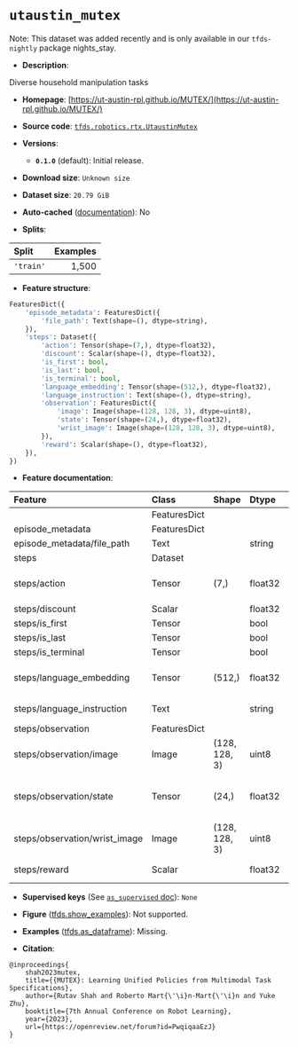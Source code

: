 <div itemscope itemtype="http://schema.org/Dataset">
  <div itemscope itemprop="includedInDataCatalog" itemtype="http://schema.org/DataCatalog">
    <meta itemprop="name" content="TensorFlow Datasets" />
  </div>
  <meta itemprop="name" content="utaustin_mutex" />
  <meta itemprop="description" content="Diverse household manipulation tasks&#10;&#10;To use this dataset:&#10;&#10;```python&#10;import tensorflow_datasets as tfds&#10;&#10;ds = tfds.load(&#x27;utaustin_mutex&#x27;, split=&#x27;train&#x27;)&#10;for ex in ds.take(4):&#10;  print(ex)&#10;```&#10;&#10;See [the guide](https://www.tensorflow.org/datasets/overview) for more&#10;informations on [tensorflow_datasets](https://www.tensorflow.org/datasets).&#10;&#10;" />
  <meta itemprop="url" content="https://www.tensorflow.org/datasets/catalog/utaustin_mutex" />
  <meta itemprop="sameAs" content="https://ut-austin-rpl.github.io/MUTEX/" />
  <meta itemprop="citation" content="@inproceedings{&#10;    shah2023mutex,&#10;    title={{MUTEX}: Learning Unified Policies from Multimodal Task Specifications},&#10;    author={Rutav Shah and Roberto Mart{\&#x27;\i}n-Mart{\&#x27;\i}n and Yuke Zhu},&#10;    booktitle={7th Annual Conference on Robot Learning},&#10;    year={2023},&#10;    url={https://openreview.net/forum?id=PwqiqaaEzJ}&#10;}" />
</div>

# `utaustin_mutex`


Note: This dataset was added recently and is only available in our
`tfds-nightly` package
<span class="material-icons" title="Available only in the tfds-nightly package">nights_stay</span>.

*   **Description**:

Diverse household manipulation tasks

*   **Homepage**:
    [https://ut-austin-rpl.github.io/MUTEX/](https://ut-austin-rpl.github.io/MUTEX/)

*   **Source code**:
    [`tfds.robotics.rtx.UtaustinMutex`](https://github.com/tensorflow/datasets/tree/master/tensorflow_datasets/robotics/rtx/rtx.py)

*   **Versions**:

    *   **`0.1.0`** (default): Initial release.

*   **Download size**: `Unknown size`

*   **Dataset size**: `20.79 GiB`

*   **Auto-cached**
    ([documentation](https://www.tensorflow.org/datasets/performances#auto-caching)):
    No

*   **Splits**:

Split     | Examples
:-------- | -------:
`'train'` | 1,500

*   **Feature structure**:

```python
FeaturesDict({
    'episode_metadata': FeaturesDict({
        'file_path': Text(shape=(), dtype=string),
    }),
    'steps': Dataset({
        'action': Tensor(shape=(7,), dtype=float32),
        'discount': Scalar(shape=(), dtype=float32),
        'is_first': bool,
        'is_last': bool,
        'is_terminal': bool,
        'language_embedding': Tensor(shape=(512,), dtype=float32),
        'language_instruction': Text(shape=(), dtype=string),
        'observation': FeaturesDict({
            'image': Image(shape=(128, 128, 3), dtype=uint8),
            'state': Tensor(shape=(24,), dtype=float32),
            'wrist_image': Image(shape=(128, 128, 3), dtype=uint8),
        }),
        'reward': Scalar(shape=(), dtype=float32),
    }),
})
```

*   **Feature documentation**:

Feature                       | Class        | Shape         | Dtype   | Description
:---------------------------- | :----------- | :------------ | :------ | :----------
                              | FeaturesDict |               |         |
episode_metadata              | FeaturesDict |               |         |
episode_metadata/file_path    | Text         |               | string  | Path to the original data file.
steps                         | Dataset      |               |         |
steps/action                  | Tensor       | (7,)          | float32 | Robot action, consists of [6x end effector delta pose, 1x gripper position]
steps/discount                | Scalar       |               | float32 | Discount if provided, default to 1.
steps/is_first                | Tensor       |               | bool    |
steps/is_last                 | Tensor       |               | bool    |
steps/is_terminal             | Tensor       |               | bool    |
steps/language_embedding      | Tensor       | (512,)        | float32 | Kona language embedding. See https://tfhub.dev/google/universal-sentence-encoder-large/5
steps/language_instruction    | Text         |               | string  | Detailed Language Instructions for each task.
steps/observation             | FeaturesDict |               |         |
steps/observation/image       | Image        | (128, 128, 3) | uint8   | Main camera RGB observation.
steps/observation/state       | Tensor       | (24,)         | float32 | Robot state, consists of [7x robot joint angles, 1x gripper position, 16x robot end-effector homogeneous matrix].
steps/observation/wrist_image | Image        | (128, 128, 3) | uint8   | Wrist camera RGB observation.
steps/reward                  | Scalar       |               | float32 | Reward if provided, 1 on final step for demos.

*   **Supervised keys** (See
    [`as_supervised` doc](https://www.tensorflow.org/datasets/api_docs/python/tfds/load#args)):
    `None`

*   **Figure**
    ([tfds.show_examples](https://www.tensorflow.org/datasets/api_docs/python/tfds/visualization/show_examples)):
    Not supported.

*   **Examples**
    ([tfds.as_dataframe](https://www.tensorflow.org/datasets/api_docs/python/tfds/as_dataframe)):
    Missing.

*   **Citation**:

```
@inproceedings{
    shah2023mutex,
    title={{MUTEX}: Learning Unified Policies from Multimodal Task Specifications},
    author={Rutav Shah and Roberto Mart{\'\i}n-Mart{\'\i}n and Yuke Zhu},
    booktitle={7th Annual Conference on Robot Learning},
    year={2023},
    url={https://openreview.net/forum?id=PwqiqaaEzJ}
}
```

